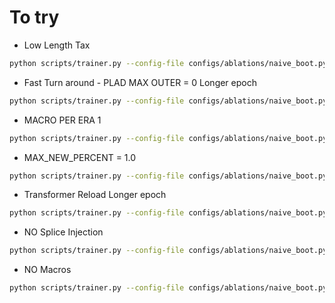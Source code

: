 # To try

* Low Length Tax

```bash
python scripts/trainer.py --config-file configs/ablations/naive_boot.py --machine CCV --name LowLengthTax --cfg.OBJECTIVE.LENGTH_TAX -0.001
```

* Fast Turn around - PLAD MAX OUTER = 0 Longer epoch

```bash
python scripts/trainer.py --config-file configs/ablations/naive_boot.py --machine CCV --name FastTurn --cfg.PLAD.MAX_OUTER_ITER 0 --cfg.TRAIN.DATASET.EPOCH_SIZE 64000
```

* MACRO PER ERA 1

```bash
python scripts/trainer.py --config-file configs/ablations/naive_boot.py --machine CCV --name SingleMacro --cfg.ABSTRACTION.CS_SPLICER.MACRO_PER_ERA 1
```

* MAX_NEW_PERCENT = 1.0
  
```bash
python scripts/trainer.py --config-file configs/ablations/naive_boot.py --machine CCV --name SingleMacro --cfg.ABSTRACTION.CS_SPLICER.MAX_NEW_PERCENTAGE 1.0
```

* Transformer Reload  Longer epoch
  
```bash
python scripts/trainer.py --config-file configs/ablations/naive_boot.py --machine CCV --name SingleMacroTFReload --cfg.ABSTRACTION.CS_SPLICER.MAX_NEW_PERCENTAGE 1.0 --cfg.MODEL.RELOAD_ON_DSL_UPDATE True
```

* NO Splice Injection

```bash
python scripts/trainer.py --config-file configs/ablations/naive_boot.py --machine CCV --name NoSpliceInject --cfg.ABSTRACTION.CS_SPLICER.MAX_NEW_PERCENTAGE 0.0
```

* NO Macros

```bash
python scripts/trainer.py --config-file configs/ablations/naive_boot.py --machine CCV --name NoSpliceInject --cfg.ABSTRACTION.CS_SPLICER.MAX_NEW_PERCENTAGE 0.0 --cfg.ABSTRACTION.CS_SPLICER.MACRO_PER_ERA 1
```
